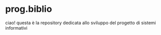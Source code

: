 # prog.biblio

ciao! questa è la repository dedicata allo sviluppo del progetto di sistemi informativi 
